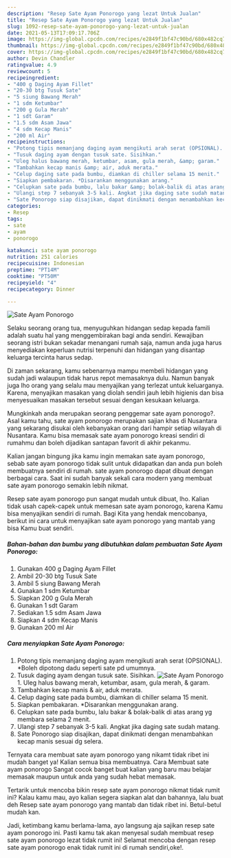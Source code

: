 ```yaml
---
description: "Resep Sate Ayam Ponorogo yang lezat Untuk Jualan"
title: "Resep Sate Ayam Ponorogo yang lezat Untuk Jualan"
slug: 1092-resep-sate-ayam-ponorogo-yang-lezat-untuk-jualan
date: 2021-05-13T17:09:17.706Z
image: https://img-global.cpcdn.com/recipes/e2849f1bf47c90bd/680x482cq70/sate-ayam-ponorogo-foto-resep-utama.jpg
thumbnail: https://img-global.cpcdn.com/recipes/e2849f1bf47c90bd/680x482cq70/sate-ayam-ponorogo-foto-resep-utama.jpg
cover: https://img-global.cpcdn.com/recipes/e2849f1bf47c90bd/680x482cq70/sate-ayam-ponorogo-foto-resep-utama.jpg
author: Devin Chandler
ratingvalue: 4.9
reviewcount: 5
recipeingredient:
- "400 g Daging Ayam Fillet"
- "20-30 btg Tusuk Sate"
- "5 siung Bawang Merah"
- "1 sdm Ketumbar"
- "200 g Gula Merah"
- "1 sdt Garam"
- "1.5 sdm Asam Jawa"
- "4 sdm Kecap Manis"
- "200 ml Air"
recipeinstructions:
- "Potong tipis memanjang daging ayam mengikuti arah serat (OPSIONAL). *Boleh dipotong dadu seperti sate pd umumnya."
- "Tusuk daging ayam dengan tusuk sate. Sisihkan."
- "Uleg halus bawang merah, ketumbar, asam, gula merah, &amp; garam."
- "Tambahkan kecap manis &amp; air, aduk merata."
- "Celup daging sate pada bumbu, diamkan di chiller selama 15 menit."
- "Siapkan pembakaran. *Disarankan menggunakan arang."
- "Celupkan sate pada bumbu, lalu bakar &amp; bolak-balik di atas arang yg membara selama 2 menit."
- "Ulangi step 7 sebanyak 3-5 kali. Angkat jika daging sate sudah matang."
- "Sate Ponorogo siap disajikan, dapat dinikmati dengan menambahkan kecap manis sesuai dg selera."
categories:
- Resep
tags:
- sate
- ayam
- ponorogo

katakunci: sate ayam ponorogo 
nutrition: 251 calories
recipecuisine: Indonesian
preptime: "PT14M"
cooktime: "PT50M"
recipeyield: "4"
recipecategory: Dinner

---
```



![Sate Ayam Ponorogo](https://img-global.cpcdn.com/recipes/e2849f1bf47c90bd/680x482cq70/sate-ayam-ponorogo-foto-resep-utama.jpg)

Selaku seorang orang tua, menyuguhkan hidangan sedap kepada famili adalah suatu hal yang menggembirakan bagi anda sendiri. Kewajiban seorang istri bukan sekadar menangani rumah saja, namun anda juga harus menyediakan keperluan nutrisi terpenuhi dan hidangan yang disantap keluarga tercinta harus sedap.

Di zaman  sekarang, kamu sebenarnya mampu membeli hidangan yang sudah jadi walaupun tidak harus repot memasaknya dulu. Namun banyak juga lho orang yang selalu mau menyajikan yang terlezat untuk keluarganya. Karena, menyajikan masakan yang diolah sendiri jauh lebih higienis dan bisa menyesuaikan masakan tersebut sesuai dengan kesukaan keluarga. 



Mungkinkah anda merupakan seorang penggemar sate ayam ponorogo?. Asal kamu tahu, sate ayam ponorogo merupakan sajian khas di Nusantara yang sekarang disukai oleh kebanyakan orang dari hampir setiap wilayah di Nusantara. Kamu bisa memasak sate ayam ponorogo kreasi sendiri di rumahmu dan boleh dijadikan santapan favorit di akhir pekanmu.

Kalian jangan bingung jika kamu ingin memakan sate ayam ponorogo, sebab sate ayam ponorogo tidak sulit untuk didapatkan dan anda pun boleh membuatnya sendiri di rumah. sate ayam ponorogo dapat dibuat dengan berbagai cara. Saat ini sudah banyak sekali cara modern yang membuat sate ayam ponorogo semakin lebih nikmat.

Resep sate ayam ponorogo pun sangat mudah untuk dibuat, lho. Kalian tidak usah capek-capek untuk memesan sate ayam ponorogo, karena Kamu bisa menyajikan sendiri di rumah. Bagi Kita yang hendak mencobanya, berikut ini cara untuk menyajikan sate ayam ponorogo yang mantab yang bisa Kamu buat sendiri.

<!--inarticleads1-->

##### Bahan-bahan dan bumbu yang dibutuhkan dalam pembuatan Sate Ayam Ponorogo:

1. Gunakan 400 g Daging Ayam Fillet
1. Ambil 20-30 btg Tusuk Sate
1. Ambil 5 siung Bawang Merah
1. Gunakan 1 sdm Ketumbar
1. Siapkan 200 g Gula Merah
1. Gunakan 1 sdt Garam
1. Sediakan 1.5 sdm Asam Jawa
1. Siapkan 4 sdm Kecap Manis
1. Gunakan 200 ml Air




<!--inarticleads2-->

##### Cara menyiapkan Sate Ayam Ponorogo:

1. Potong tipis memanjang daging ayam mengikuti arah serat (OPSIONAL). *Boleh dipotong dadu seperti sate pd umumnya.
1. Tusuk daging ayam dengan tusuk sate. Sisihkan.
<img src="https://img-global.cpcdn.com/steps/627348d56510ae10/160x128cq70/sate-ayam-ponorogo-langkah-memasak-2-foto.jpg" alt="Sate Ayam Ponorogo">1. Uleg halus bawang merah, ketumbar, asam, gula merah, &amp; garam.
1. Tambahkan kecap manis &amp; air, aduk merata.
1. Celup daging sate pada bumbu, diamkan di chiller selama 15 menit.
1. Siapkan pembakaran. *Disarankan menggunakan arang.
1. Celupkan sate pada bumbu, lalu bakar &amp; bolak-balik di atas arang yg membara selama 2 menit.
1. Ulangi step 7 sebanyak 3-5 kali. Angkat jika daging sate sudah matang.
1. Sate Ponorogo siap disajikan, dapat dinikmati dengan menambahkan kecap manis sesuai dg selera.




Ternyata cara membuat sate ayam ponorogo yang nikamt tidak ribet ini mudah banget ya! Kalian semua bisa membuatnya. Cara Membuat sate ayam ponorogo Sangat cocok banget buat kalian yang baru mau belajar memasak maupun untuk anda yang sudah hebat memasak.

Tertarik untuk mencoba bikin resep sate ayam ponorogo nikmat tidak rumit ini? Kalau kamu mau, ayo kalian segera siapkan alat dan bahannya, lalu buat deh Resep sate ayam ponorogo yang mantab dan tidak ribet ini. Betul-betul mudah kan. 

Jadi, ketimbang kamu berlama-lama, ayo langsung aja sajikan resep sate ayam ponorogo ini. Pasti kamu tak akan menyesal sudah membuat resep sate ayam ponorogo lezat tidak rumit ini! Selamat mencoba dengan resep sate ayam ponorogo enak tidak rumit ini di rumah sendiri,oke!.

